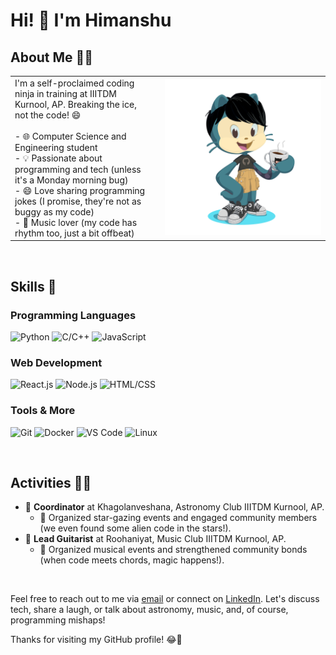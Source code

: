# Hi! 👋 I'm Himanshu

## About Me 🧑‍💻
<table>
  <tr>
    <td style="vertical-align: top; padding-right: 20px;">
      I'm a self-proclaimed coding ninja in training at IIITDM Kurnool, AP. Breaking the ice, not the code! 😄
      <br>
      <br>
      - 🌐 Computer Science and Engineering student<br>
      - 💡 Passionate about programming and tech (unless it's a Monday morning bug)<br>
      - 😄 Love sharing programming jokes (I promise, they're not as buggy as my code)<br>
      - 🎸 Music lover (my code has rhythm too, just a bit offbeat)<br>
    </td>
    <td width="250">
      <img src="img/octocat.png" alt="Octocat">
    </td>
  </tr>
</table>

<br>

## Skills 🚀
### Programming Languages
![Python](https://img.shields.io/badge/Python-3.9%2B-blue) ![C/C++](https://img.shields.io/badge/C%2FC%2B%2B-Intermediate-green) ![JavaScript](https://img.shields.io/badge/JavaScript-ES6%2B-yellow)
### Web Development
![React.js](https://img.shields.io/badge/React.js-v17.0%2B-blue) ![Node.js](https://img.shields.io/badge/Node.js-v14.0%2B-green) ![HTML/CSS](https://img.shields.io/badge/HTML%2FCSS-5%2B%20%7C%203-blue)
### Tools & More
![Git](https://img.shields.io/badge/Git-2.0%2B-red) ![Docker](https://img.shields.io/badge/Docker-20.0%2B-blue) ![VS Code](https://img.shields.io/badge/VS%20Code-Latest-blue) ![Linux](https://img.shields.io/badge/Linux-Ubuntu%20%7C%20CentOS-brightgreen)

<br>

## Activities 🤹‍♂️
- 🌌 **Coordinator** at Khagolanveshana, Astronomy Club IIITDM Kurnool, AP.
  - 🌠 Organized star-gazing events and engaged community members (we even found some alien code in the stars!).
- 🎸 **Lead Guitarist** at Roohaniyat, Music Club IIITDM Kurnool, AP.
  - 🎵 Organized musical events and strengthened community bonds (when code meets chords, magic happens!).

<br>

Feel free to reach out to me via [email](mailto:himanshusinghmahaur.com) or connect on [LinkedIn](https://www.linkedin.com/in/himanshumahaur). Let's discuss tech, share a laugh, or talk about astronomy, music, and, of course, programming mishaps!

Thanks for visiting my GitHub profile! 😂👾
